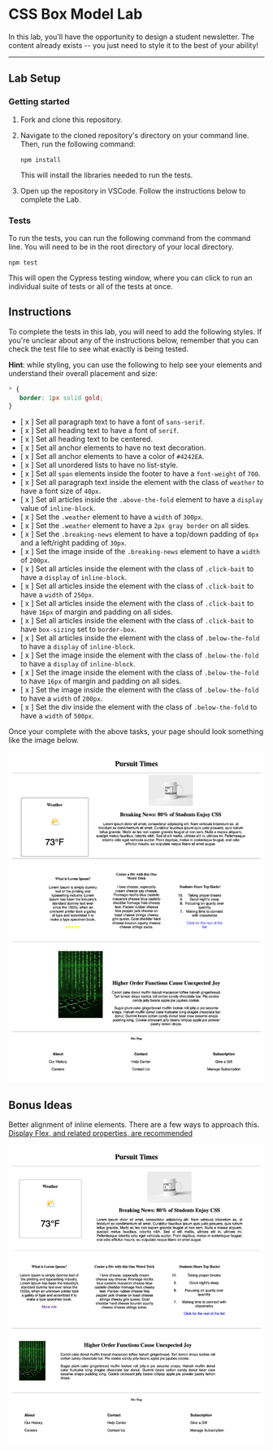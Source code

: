# CSS Box Model Lab

In this lab, you'll have the opportunity to design a student newsletter. The content already exists -- you just need to style it to the best of your ability!

---

## Lab Setup

### Getting started

1. Fork and clone this repository.

1. Navigate to the cloned repository's directory on your command line. Then, run the following command:

   ```
   npm install
   ```

   This will install the libraries needed to run the tests.

1. Open up the repository in VSCode. Follow the instructions below to complete the Lab.

### Tests

To run the tests, you can run the following command from the command line. You will need to be in the root directory of your local directory.

```
npm test
```

This will open the Cypress testing window, where you can click to run an individual suite of tests or all of the tests at once.

## Instructions

To complete the tests in this lab, you will need to add the following styles. If you're unclear about any of the instructions below, remember that you can check the test file to see what exactly is being tested.

**Hint**: while styling, you can use the following to help see your elements and understand their overall placement and size:

```CSS
* {
   border: 1px solid gold;
}
```

- [ x ] Set all paragraph text to have a font of `sans-serif`.
- [ x ] Set all heading text to have a font of `serif`.
- [ x ] Set all heading text to be centered.
- [ x ] Set all anchor elements to have no text decoration.
- [ x ] Set all anchor elements to have a color of `#4242EA`.
- [ x ] Set all unordered lists to have no list-style.
- [ x ] Set all `span` elements inside the footer to have a `font-weight` of `700`.
- [ x ] Set all paragraph text inside the element with the class of `weather` to have a font size of `40px`.
- [ x ] Set all articles inside the `.above-the-fold` element to have a `display` value of `inline-block`.
- [ x ] Set the `.weather` element to have a `width` of `300px`.
- [ x ] Set the `.weather` element to have a `2px gray border` on all sides.
- [ x ] Set the `.breaking-news` element to have a top/down padding of `0px` and a left/right padding of `30px`.
- [ x ] Set the image inside of the `.breaking-news` element to have a `width` of `200px`.
- [ x ] Set all articles inside the element with the class of `.click-bait` to have a `display` of `inline-block`.
- [ x ] Set all articles inside the element with the class of `.click-bait` to have a `width` of `250px`.
- [ x ] Set all articles inside the element with the class of `.click-bait` to have `16px` of margin and padding on all sides.
- [ x ] Set all articles inside the element with the class of `.click-bait` to have `box-sizing` set to `border-box`.
- [ x ] Set all articles inside the element with the class of `.below-the-fold` to have a `display` of `inline-block`.
- [ x ] Set the image inside the element with the class of `.below-the-fold` to have a `display` of `inline-block`.
- [ x ] Set the image inside the element with the class of `.below-the-fold` to have `16px` of margin and padding on all sides.
- [ x ] Set the image inside the element with the class of `.below-the-fold` to have a `width` of `200px`.
- [ x ] Set the div inside the element with the class of `.below-the-fold` to have a `width` of `500px`.

Once your complete with the above tasks, your page should look something like the image below.

![Completed lab image.](./assets/basic-example-completed.png)

## Bonus Ideas

Better alignment of inline elements. There are a few ways to approach this. [Display Flex, and related properties, are recommended](https://css-tricks.com/snippets/css/a-guide-to-flexbox/)

![](./assets/bonus-example-completed.png)
